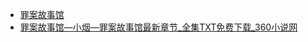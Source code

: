 - [罪案故事馆](https://www.zhihu.com/xen/market/remix/paid_column/1570495549291401216)
- [罪案故事馆—小烟—罪案故事馆最新章节_全集TXT免费下载_360小说网](https://h.x360xs.com/book/232880/0/1.html)
